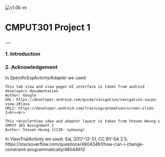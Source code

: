 ![v1.0b ini](https://github.com/CMPUT301W21T11/Appraisal/actions/workflows/android-ci.yml/badge.svg?branch=geolocation)

<h1>CMPUT301 Project 1</h1>
___

<h3>1. Introduction</h3>


<h3>2. Acknowledgement</h3>
<p>
    In SpecificExpActivity/Adapter we used:
    
    This tab view and view pager UI interface is taken from android developers documentation
    Author: Google
    URL: https://developer.android.com/guide/navigation/navigation-swipe-view-2#java
    URL2: https://developer.android.com/training/animation/screen-slide-2<br><br>
    
    This recyclerView idea and adapter layout is taken from Steven Heung's CMPUT 301 Assignment 1
    Author: Steven Heung (CCID: syheung)

</p>

<p>
    In ViewTrialActivity we used:
    Sal, 2017-12-31, CC BY-SA 2.5, https://stackoverflow.com/questions/48043461/how-can-i-change-constraint-programmatically/48044912

</p>
